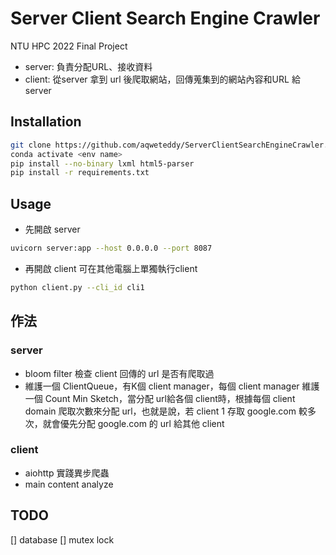 # Server Client Search Engine Crawler

NTU HPC 2022 Final Project

* server: 負責分配URL、接收資料
* client: 從server 拿到 url 後爬取網站，回傳蒐集到的網站內容和URL 給server

## Installation

```bash
git clone https://github.com/aqweteddy/ServerClientSearchEngineCrawler.git
conda activate <env name>
pip install --no-binary lxml html5-parser
pip install -r requirements.txt
```

## Usage

* 先開啟 server
```bash
uvicorn server:app --host 0.0.0.0 --port 8087 
```

* 再開啟 client
可在其他電腦上單獨執行client
```bash
python client.py --cli_id cli1
```

## 作法

### server

* bloom filter 檢查 client 回傳的 url 是否有爬取過
* 維護一個 ClientQueue，有K個 client manager，每個 client manager 維護一個 Count Min Sketch，當分配 url給各個 client時，根據每個 client domain 爬取次數來分配 url，也就是說，若 client 1 存取 google.com 較多次，就會優先分配 google.com 的 url 給其他 client

### client

* aiohttp 實踐異步爬蟲
* main content analyze

## TODO

[] database
[] mutex lock